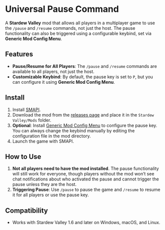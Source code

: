 # Universal Pause Command

A **Stardew Valley** mod that allows all players in a multiplayer game to use the `/pause` and `/resume` commands, not
just the host. The pause functionality can also be triggered using a configurable keybind, set via **Generic Mod Config
Menu**.

## Features

- **Pause/Resume for All Players**: The `/pause` and `/resume` commands are available to all players, not just the host.
- **Customizable Keybind**: By default, the pause key is set to `P`, but you can configure it using **Generic Mod Config
  Menu**.

## Install

1. Install [SMAPI](https://smapi.io).
2. Download the mod from the [releases page](https://github.com/HarkushaVlad/UniversalPauseCommand/releases) and place it in the `Stardew Valley/Mods` folder.
3. **Optional**: Install [Generic Mod Config Menu](https://www.nexusmods.com/stardewvalley/mods/5098) to configure the
   pause key. You can always change the keybind manually by editing the configuration file in the mod directory.
4. Launch the game with SMAPI.

## How to Use

1. **Not all players need to have the mod installed**. The pause functionality will still work for everyone, though
   players without the mod won’t see chat notifications about who activated the pause and cannot trigger the pause
   unless they are the host.
2. **Triggering Pause**: Use `/pause` to pause the game and `/resume` to resume it for all players or use the pause key.

## Compatibility

- Works with Stardew Valley 1.6 and later on Windows, macOS, and Linux.